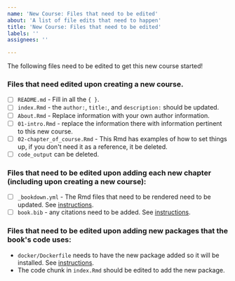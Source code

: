 ```yaml
---
name: 'New Course: Files that need to be edited'
about: 'A list of file edits that need to happen'
title: 'New Course: Files that need to be edited'
labels: ''
assignees: ''

---
```


The following files need to be edited to get this new course started!

### Files that need edited upon creating a new course.

- [ ] `README.md` - Fill in all the `{ }`.
- [ ] `index.Rmd` - the `author:`, `title:`, and `description:` should be updated.
- [ ] `About.Rmd` - Replace information with your own author information.
- [ ] `01-intro.Rmd` - replace the information there with information pertinent to this new course.
- [ ] `02-chapter_of_course.Rmd` - This Rmd has examples of how to set things up, if you don't need it as a reference, it be deleted.
- [ ] `code_output` can be deleted.

### Files that need to be edited upon adding each new chapter (including upon creating a new course):

- [ ] `_bookdown.yml` - The Rmd files that need to be rendered need to be updated. See [instructions](./getting_started.md#bookdown-rendering).
- [ ] `book.bib` - any citations need to be added. See [instructions](./getting_started.md#citations).

### Files that need to be edited upon adding new packages that the book's code uses:
- `docker/Dockerfile` needs to have the new package added so it will be installed. See [instructions](./getting_started.md#adding-packages-to-the-dockerfile).
- The code chunk in `index.Rmd` should be edited to add the new package.

